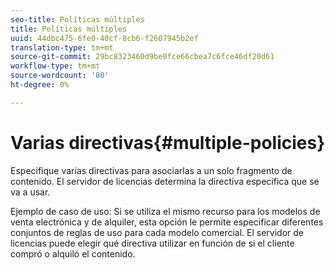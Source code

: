 ```yaml
---
seo-title: Políticas múltiples
title: Políticas múltiples
uuid: 44dbc475-6fe0-40cf-8cb6-f2607945b2ef
translation-type: tm+mt
source-git-commit: 29bc8323460d9be0fce66cbea7c6fce46df20d61
workflow-type: tm+mt
source-wordcount: '80'
ht-degree: 0%

---
```



# Varias directivas{#multiple-policies}

Especifique varias directivas para asociarlas a un solo fragmento de contenido. El servidor de licencias determina la directiva específica que se va a usar.

Ejemplo de caso de uso: Si se utiliza el mismo recurso para los modelos de venta electrónica y de alquiler, esta opción le permite especificar diferentes conjuntos de reglas de uso para cada modelo comercial. El servidor de licencias puede elegir qué directiva utilizar en función de si el cliente compró o alquiló el contenido.
